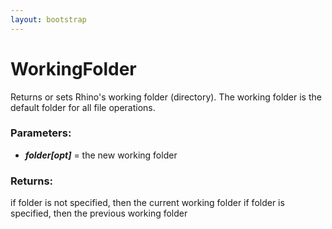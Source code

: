 ```yaml
---
layout: bootstrap
---
```


# WorkingFolder

Returns or sets Rhino's working folder (directory).
        The working folder is the default folder for all file operations.
        

### Parameters:

- ***folder[opt]*** = the new working folder
        

### Returns:


if folder is not specified, then the current working folder
if folder is specified, then the previous working folder
        
